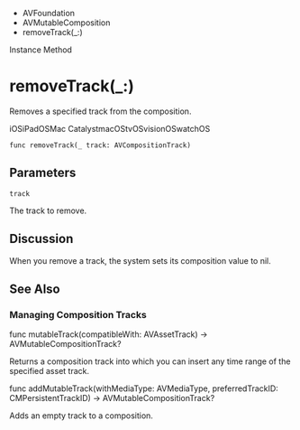 

- AVFoundation
- AVMutableComposition
-  removeTrack(\_:) 

Instance Method

# removeTrack(\_:)

Removes a specified track from the composition.

iOSiPadOSMac CatalystmacOStvOSvisionOSwatchOS

``` source
func removeTrack(_ track: AVCompositionTrack)
```

## Parameters 

`track`  

The track to remove.

## Discussion

When you remove a track, the system sets its composition value to nil.

## See Also

### Managing Composition Tracks

func mutableTrack(compatibleWith: AVAssetTrack) -> AVMutableCompositionTrack?

Returns a composition track into which you can insert any time range of the specified asset track.

func addMutableTrack(withMediaType: AVMediaType, preferredTrackID: CMPersistentTrackID) -> AVMutableCompositionTrack?

Adds an empty track to a composition.

